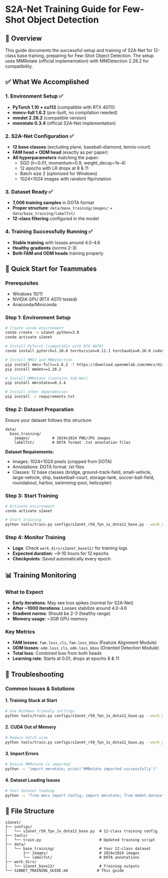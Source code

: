 # S2A-Net Training Guide for Few-Shot Object Detection

## 🎯 Overview
This guide documents the successful setup and training of S2A-Net for 12-class base training, preparing for Few-Shot Object Detection. The setup uses MMRotate (official implementation) with MMDetection 2.28.2 for compatibility.

## ✅ What We Accomplished

### 1. **Environment Setup** ✅
- **PyTorch 1.10 + cu113** (compatible with RTX 4070)
- **mmcv-full 1.6.2** (pre-built, no compilation needed)
- **mmdet 2.28.2** (compatible version)
- **mmrotate 0.3.4** (official S2A-Net implementation)

### 2. **S2A-Net Configuration** ✅
- **12 base classes** (excluding plane, baseball-diamond, tennis-court)
- **FAM head + ODM head** (exactly as per paper)
- **All hyperparameters** matching the paper:
  - SGD (lr=0.01, momentum=0.9, weight_decay=1e-4)
  - 12 epochs with LR drops at 8 & 11
  - Batch size 2 (optimized for Windows)
  - 1024×1024 images with random flip/rotation

### 3. **Dataset Ready** ✅
- **7,006 training samples** in DOTA format
- **Proper structure**: `data/base_training/images/` + `data/base_training/labelTxt/`
- **12-class filtering** configured in the model

### 4. **Training Successfully Running** ✅
- **Stable training** with losses around 4.0-4.6
- **Healthy gradients** (norms 2-3)
- **Both FAM and ODM heads** training properly

## 🚀 Quick Start for Teammates

### Prerequisites
- Windows 10/11
- NVIDIA GPU (RTX 4070 tested)
- Anaconda/Miniconda

### Step 1: Environment Setup
```bash
# Create conda environment
conda create -n s2anet python=3.8
conda activate s2anet

# Install PyTorch (compatible with RTX 4070)
conda install pytorch=1.10.0 torchvision=0.11.1 torchaudio=0.10.0 cudatoolkit=11.3 -c pytorch

# Install MMCV and MMDetection
pip install mmcv-full==1.6.2 -f https://download.openmmlab.com/mmcv/dist/cu113/torch1.10/index.html
pip install mmdet==2.28.2

# Install MMRotate (contains S2A-Net)
pip install mmrotate==0.3.4

# Install other dependencies
pip install -r requirements.txt
```

### Step 2: Dataset Preparation
Ensure your dataset follows this structure:
```
data/
  base_training/
    images/          # 1024x1024 PNG/JPG images
    labelTxt/        # DOTA format .txt annotation files
```

**Dataset Requirements:**
- Images: 1024×1024 pixels (cropped from DOTA)
- Annotations: DOTA format .txt files
- Classes: 12 base classes (bridge, ground-track-field, small-vehicle, large-vehicle, ship, basketball-court, storage-tank, soccer-ball-field, roundabout, harbor, swimming-pool, helicopter)

### Step 3: Start Training
```bash
# Activate environment
conda activate s2anet

# Start training
python tools/train.py configs/s2anet_r50_fpn_1x_dota12_base.py --work_dir work_dirs/s2anet_base12
```

### Step 4: Monitor Training
- **Logs**: Check `work_dirs/s2anet_base12/` for training logs
- **Expected duration**: ~9-10 hours for 12 epochs
- **Checkpoints**: Saved automatically every epoch

## 📊 Training Monitoring

### What to Expect
- **Early iterations**: May see loss spikes (normal for S2A-Net)
- **After ~1000 iterations**: Losses stabilize around 4.0-4.6
- **Gradient norms**: Should be 2-3 (healthy range)
- **Memory usage**: ~3GB GPU memory

### Key Metrics
- **FAM losses**: `fam.loss_cls`, `fam.loss_bbox` (Feature Alignment Module)
- **ODM losses**: `odm.loss_cls`, `odm.loss_bbox` (Oriented Detection Module)
- **Total loss**: Combined loss from both heads
- **Learning rate**: Starts at 0.01, drops at epochs 8 & 11

## 🔧 Troubleshooting

### Common Issues & Solutions

#### 1. **Training Stuck at Start**
```bash
# Use Windows-friendly settings
python tools/train.py configs/s2anet_r50_fpn_1x_dota12_base.py --work_dir work_dirs/s2anet_base12 --cfg-options data.workers_per_gpu=0 data.samples_per_gpu=2
```

#### 2. **CUDA Out of Memory**
```bash
# Reduce batch size
python tools/train.py configs/s2anet_r50_fpn_1x_dota12_base.py --work_dir work_dirs/s2anet_base12 --cfg-options data.samples_per_gpu=1
```

#### 3. **Import Errors**
```bash
# Ensure MMRotate is imported
python -c "import mmrotate; print('MMRotate imported successfully')"
```

#### 4. **Dataset Loading Issues**
```bash
# Test dataset loading
python -c "from mmcv import Config; import mmrotate; from mmdet.datasets import build_dataset; cfg = Config.fromfile('configs/s2anet_r50_fpn_1x_dota12_base.py'); ds = build_dataset(cfg.data.train); print('Dataset loaded:', len(ds), 'samples')"
```

## 📁 File Structure

```
s2anet/
├── configs/
│   └── s2anet_r50_fpn_1x_dota12_base.py  # 12-class training config
├── tools/
│   └── train.py                          # Updated training script
├── data/
│   └── base_training/                    # Your 12-class dataset
│       ├── images/                       # 1024x1024 images
│       └── labelTxt/                     # DOTA annotations
├── work_dirs/
│   └── s2anet_base12/                    # Training outputs
└── S2ANET_TRAINING_GUIDE.md             # This guide
```


